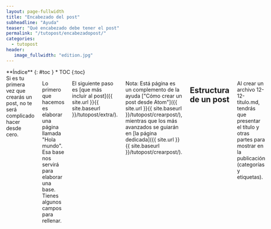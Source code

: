 ```yaml
---
layout: page-fullwidth
title: "Encabezado del post"
subheadline: "Ayuda"
teaser: "Qué encabezado debe tener el post"
permalink: "/tutopost/encabezadopost/"
categories:
  - tutopost
header:
   image_fullwidth: "edition.jpg"
---
```

<div class="row">
<div class="medium-4 medium-push-8 columns" markdown="1">
<div class="panel radius" markdown="1">
**Índice**
{: #toc }
*  TOC
{:toc}
</div>
</div><!-- /.medium-4.columns -->

<div class="medium-8 medium-pull-4 columns" markdown="1">
Si es tu primera vez que crearás un post, no te será complicado hacer desde cero.

Lo primero que hacemos es elaborar una página llamada "Hola mundo". Esa base nos servirá para elaborar una base. Tienes algunos campos para rellenar.

El siguiente paso es [que más incluir al post]({{ site.url }}{{ site.baseurl }}/tutopost/extra/).

Nota: Está página es un complemento de la ayuda ["Cómo crear un post desde Atom"]({{ site.url }}{{ site.baseurl }}/tutopost/crearpost/), mientras que los más avanzados se guiarán en [la página dedicada]({{ site.url }}{{ site.baseurl }}/tutopost/crearpost/).

## Estructura de un post
Al crear un archivo 12-12-titulo.md, tendrás que presentar el título y otras partes para mostrar en la publicación (categorías y etiquetas).

~~~
---
layout: page
#
# Contenido
#
title: "Hola mundo"
subheadline: "Subtítulo"
teaser: "Descripción"
meta_description: "Palabras claves"
categories:
  - tutoriales
tags:
  - mitag
#
# Estilo
#
---
Cuerpo del texto
~~~

### Con una imagen de fondo

Eso es opcional, añade una imagen para decorar el contenido.

~~~
---
layout: page
#
# Contenido
#
title: "Hola mundo"
subheadline: "Subtítulo"
teaser: "Descripción"
meta_description: "Palabras claves"
categories:
  - tutoriales
tags:
  - mitag
#
# Estilo
#
image:
    title: title_image.jpg
    thumb: thumbnail_image.jpg
    homepage: header_homepage_13.jpg
    caption: Image by Phlow
    caption_url: "http://phlow.de/"
---
Cuerpo del texto
~~~
### Vídeo de fondo
También puedes usar una vídeo de fondo. Muy adecuado a presentar una grabación sin recurrir demasiado al texto.

~~~
---
layout: video
#
# Contenido
#
title: "Hola mundo"
subheadline: "Subtítulo"
teaser: "Descripción"
meta_description: "Palabras claves"
categories:
  - tutoriales
tags:
  - mitag
  - video
#
# Estilo
#
iframe: "<iframe width='970' height='546' src='//www.youtube.com/embed/12345678' frameborder='0' allowfullscreen></iframe>"
video:
    embedURL: ""
    contentURL: ""
    thumbnailUrl: ""
---

## Extra

### subheadlines

Si quieres añadir un línea debajo del encabezado, define al iniciar el texto como:

`subheadline:  "Subheadline"`

### Miga de pan

Para añadir una miga de pan o [breadcrumbs](https://es.wikipedia.org/wiki/Miga_de_pan_(inform%C3%A1tica)), añade:

{% highlight html %}
breadcrumb: true
{% endhighlight %}

### Comentarios

Puedes usar comentarios con *Feeling Responsive* cortesía de Disqus. Si usas Disqus-Comments abre `config.yml` y establece en el `disqus_shortname`. [More on how to use Disqus ›](https://disqus.com/websites/)

Por defecto, están desactivados y puedes personalizar en `config.yml`. Para **activar comentarios** añade el código `comments: true` debajo de `layout: page`.

<small markdown="1">[Ir al índice](#toc)</small>
{: .text-right }

## Agradecimientos

La plantilla está basada en la [documentación de Jekyll](https://jekyllrb.com/docs/posts/).

</div><!-- /.medium-8.columns -->
</div><!-- /.row -->
